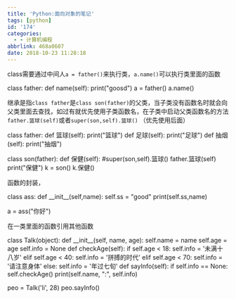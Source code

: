 ```yaml
---
title: 'Python:面向对象的笔记'
tags: [python]
id: '174'
categories:
  - - 计算机编程
abbrlink: 468a0607
date: 2018-10-23 11:28:18
---
```


class需要通过中间人`a = father()`来执行类，`a.name()`可以执行类里面的函数

class father:
    def name(self):
        print("goosd")
a = father()
a.name()

继承是指`class father`是`class son(father)`的父类，当子类没有函数名时就会向父类里面去查找，如过有就优先使用子类函数名，在子类中启动父类函数名的方法`father.篮球(self)`或者`super(son,self).篮球()` （优先使用后面）

class father:
    def 篮球(self):
        print("篮球")
    def 足球(self):
        print("足球")
    def 抽烟(self):
        print("抽烟")

class son(father):
    def 保健(self):
        #super(son,self).篮球()
        father.篮球(self)
        print("保健")
k = son()
k.保健()

函数的封装，

class ass:
    def \_\_init\_\_(self,name):
        self.ss = "good"
        print(self.ss,name)

a = ass("你好")

在一类里面的函数引用其他函数

class Talk(object):
    def \_\_init\_\_(self, name, age):
        self.name = name
        self.age = age
        self.info = None
    def checkAge(self):
        if self.age < 18:
            self.info = '未满十八岁'
        elif self.age < 40:
            self.info = '拼搏的时代'
        elif self.age < 70:
            self.info = '请注意身体'
        else:
            self.info = '年过七旬'
    def sayInfo(self):
        if self.info == None:
            self.checkAge()
        print(self.name, ":", self.info)

peo = Talk('li', 28)
peo.sayInfo()
